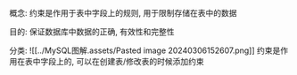 概念: 约束是作用于表中字段上的规则, 用于限制存储在表中的数据

目的: 保证数据库中数据的正确, 有效性和完整性

分类:
![[../MySQL图解.assets/Pasted image 20240306152607.png]]
约束是作用在表中字段上的, 可以在创建表/修改表的时候添加约束